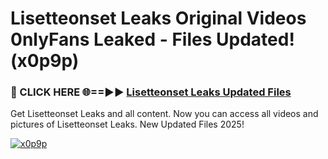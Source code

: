 # Lisetteonset Leaks Original Videos 0nlyFans Leaked - Files Updated! (x0p9p)

<h3>🔴 CLICK HERE 🌐==►► <a href="https://tinyurl.com/x26r9saj" rel="nofollow">Lisetteonset Leaks Updated Files</a></h3>

Get Lisetteonset Leaks and all content. Now you can access all videos and pictures of Lisetteonset Leaks. New Updated Files 2025!

[![x0p9p](https://i.imgur.com/LkgZPqh.gif)](https://tinyurl.com/x26r9saj)
